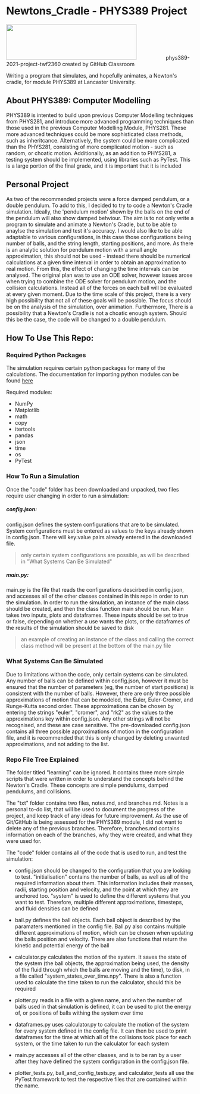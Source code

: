 # Newtons_Cradle - PHYS389 Project
<img src="https://www.lancaster.ac.uk/media/lancaster-university/content-assets/images/fst/logos/Physicslogo.svg" width="350" height="95">
  &nbsp;&nbsp;&nbsp;&nbsp;&nbsp;&nbsp;&nbsp;&nbsp;&nbsp;&nbsp;&nbsp;&nbsp&nbsp;&nbsp;&nbsp;&nbsp;&nbsp;&nbsp;
phys389-2021-project-twf2360 created by GitHub Classroom

Writing a program that simulates, and hopefully animates, a Newton's cradle, for module PHYS389 at Lancaster University. 
## About PHYS389: Computer Modelling
PHYS389 is intented to build upon previous Computer Modelling techniques from PHYS281, and introduce more advanced programming techniques than those used in the previous Computer Modelling Module, PHYS281. These more advanced techniques could be more sophisticated class methods, such as inheritcance. Alternatively, the system could be more complicated than the PHYS281, consisting of more complicated motion - such as random, or choatic motion. Additionally, as an addition to PHYS281, a testing system should be implemented, using libraries such as PyTest. This is a large portion of the final grade, and it is important that it is included

## Personal Project 
As two of the recommended projects were a force damped pendulum, or a double pendulum. To add to this, I decided to try to code a Newton's Cradle simulation. Ideally, the 'pendulum motion' shown by the balls on the end of the pendulum will also show damped behviour. 
The aim is to not only write a program to simulate and animate a Newton's Cradle, but to be able to anaylse the simulation and test it's accuracy. I would also like to be able adaptable to various configurations, in this case those configurations being number of balls, and the string length, starting positions, and more. As there is an analytic solution for pendulum motion with a small angle approximation, this should not be used - instead there should be numerical calculations at a given time interval in order to obtain an approximation to real motion. From this, the effect of changing the time intervals can be analysed. The original plan was to use an ODE solver, however issues arose when trying to combine the ODE solver for pendulum motion, and the collision calculations. Instead all of the forces on each ball will be evaluated at every given moment. Due to the time scale of this project, there is a very high possibility that not all of these goals will be possible. The focus should be on the analysis of the simulation, over animation. 
Furthermore, There is a possibility that a Newton's Cradle is not a choatic enough system. Should this be the case, the code will be changed to a double pendulum. 

## How To Use This Repo:

### Required Python Packages
The simulation requires certain python packages for many of the calculations. The documentation for importing python modules can be found [here](https://pip.pypa.io/en/stable/)

Required modules:
 - NumPy
 - Matplotlib
 - math
 - copy
 - itertools 
 - pandas
 - json 
 - time 
 - os
 - PyTest

### How To Run a Simulation
Once the "code" folder has been downloaded and unpacked, two files require user changing in order to run a simulation:
##### config.json:
config.json defines the system configurations that are to be simulated. System configurations must be entered as values to the keys already shown in config.json. There will key:value pairs already entered in the downloaded file.
> only certain system configurations are possible, as will be described in "What Systems Can Be Simulated" 
##### main.py:
main.py is the file that reads the configurations descirbed in config.json, and accesses all of the other classes contained in this repo in order to run the simulation. In order to run the simulation, an instance of the main class should be created, and then the class function main should be run. Main takes two inputs, plots and dataframes. These inputs should be set to true or false, depending on whether a use wants the plots, or the dataframes of the results of the simulation should be saved to disk
> an example of creating an instance of the class and calling the correct class method will be present at the bottom of the main.py file
### What Systems Can Be Simulated   
Due to limitations withon the code, only certain systems can be simulated. Any number of balls can be defined within config.json, however it must be ensured that the number of parameters (eg, the number of start positions) is consistent with the number of balls. However, there are only three possible approximations of motion that can be modeled, the Euler, Euler-Cromer, and Runge-Kutta second order. These approximations can be chosen by entering the strings "euler", "cromer", and "rk2" as the values to the approximations key within config.json. Any other strings will not be recognised, and these are case sensitive. The pre-downloaded config.json contains all three possible approximations of motion in the configuration file, and it is recommended that this is only changed by deleting unwanted approximations, and not adding to the list. 


### Repo File Tree Explained 
The folder titled "learning" can be ignored. It contains three more simple scripts that were written in order to understand the concepts behind the Newton's Cradle. These concepts are simple pendulums, damped pendulums, and collisions.

The "txt" folder contains two files, notes.md, and branches.md. Notes is a personal to-do list, that will be used to document the progress of the project, and keep track of any ideas for future improvement. As the use of Git/GitHub is being assessed for the PHYS389 module, I did not want to delete any of the previous branches. Therefore, branches.md contains information on each of the branches, why they were created, and what they were used for.

The "code" folder contains all of the code that is used to run, and test the simulation:
    
  - config.json should be changed to the configuration that you are looking to test. "initialisation" contains the number of balls, as well as all of the required information about them. This information includes their masses, radii, starting position and velocity, and the point at which they are anchored too.  "system" is used to define the different systems that you want to test. Therefore, multiple different approximations, timesteps, and fluid densities can be defined
    
  - ball.py defines the ball objects. Each ball object is described by the paramaters mentioned in the config file. Ball.py also contains multiple different approximations of motion, which can be chosen when updating the balls position and velocity. There are also functions that return the kinetic and potential energy of the ball
    
  - calculator.py calculates the motion of the system. It saves the state of the system (the ball objects, the approximation being used, the density of the fluid through which the balls are moving and the time), to disk, in a file called "system_states_over_time.npy". There is also a function used to calculate the time taken to run the calculator, should this be required
   
  - plotter.py reads in a file with a given name, and when the number of balls used in that simulation is defined, it can be used to plot the energy of, or positions of balls withing the system over time 
    
  - dataframes.py uses calculator.py to calculate the motion of the system for every system defined in the config file. It can then be used to print dataframes for the time at which all of the collisions took place for each system, or the time taken to run the calculator for each system

  - main.py accesses all of the other classes, and is to be ran by a user after they have defined the system configuration in the config.json file.

  - plotter_tests.py, ball_and_config_tests.py, and calculator_tests all use the PyTest framework to test the respective files that are contained within the name. 



